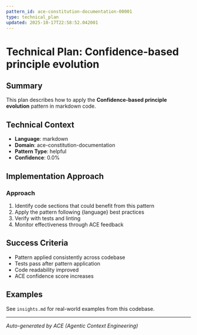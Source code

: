 ```yaml
---
pattern_id: ace-constitution-documentation-00001
type: technical_plan
updated: 2025-10-17T22:58:52.042001
---
```

# Technical Plan: Confidence-based principle evolution

## Summary

This plan describes how to apply the **Confidence-based principle evolution** pattern in markdown code.

## Technical Context

- **Language**: markdown
- **Domain**: ace-constitution-documentation
- **Pattern Type**: helpful
- **Confidence**: 0.0%

## Implementation Approach

### Approach

1. Identify code sections that could benefit from this pattern
2. Apply the pattern following {language} best practices
3. Verify with tests and linting
4. Monitor effectiveness through ACE feedback

## Success Criteria

- Pattern applied consistently across codebase
- Tests pass after pattern application
- Code readability improved
- ACE confidence score increases

## Examples

See `insights.md` for real-world examples from this codebase.

---

*Auto-generated by ACE (Agentic Context Engineering)*
